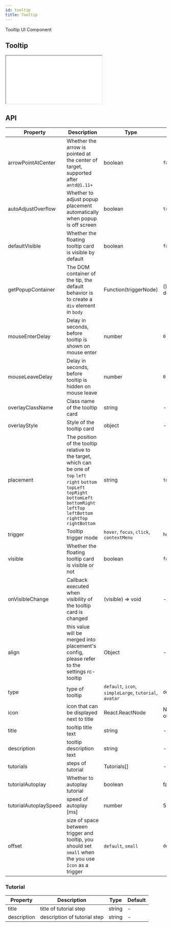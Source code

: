 ```yaml
---
id: tooltip
title: Tooltip
---
```


Tooltip UI Component

## Tooltip

<iframe src="/storybook-static/iframe.html?id=components-tooltip--default"></iframe>

## API

| Property              | Description                                                                                                                                                                                           | Type                                                   | Default                    |
| ------------------    | ----------------------------------------------------------------------------------------------------------------------------------------------------------------------------------------------------- | ----------------------------------------               | -------------------        |
| arrowPointAtCenter    | Whether the arrow is pointed at the center of target, supported after `antd@1.11+`                                                                                                                    | boolean                                                | `false`                    |
| autoAdjustOverflow    | Whether to adjust popup placement automatically when popup is off screen                                                                                                                              | boolean                                                | `true`                     |
| defaultVisible        | Whether the floating tooltip card is visible by default                                                                                                                                               | boolean                                                | `false`                    |
| getPopupContainer     | The DOM container of the tip, the default behavior is to create a `div` element in `body`                                                                                                             | Function(triggerNode)                                  | () => document.body        |
| mouseEnterDelay       | Delay in seconds, before tooltip is shown on mouse enter                                                                                                                                              | number                                                 | `0.1`                      |
| mouseLeaveDelay       | Delay in seconds, before tooltip is hidden on mouse leave                                                                                                                                             | number                                                 | `0.1`                      |
| overlayClassName      | Class name of the tooltip card                                                                                                                                                                        | string                                                 | -                          |
| overlayStyle          | Style of the tooltip card                                                                                                                                                                             | object                                                 | -                          |
| placement             | The position of the tooltip relative to the target, which can be one of `top` `left` `right` `bottom` `topLeft` `topRight` `bottomLeft` `bottomRight` `leftTop` `leftBottom` `rightTop` `rightBottom` | string                                                 | `top`                      |
| trigger               | Tooltip trigger mode                                                                                                                                                                                  | `hover`, `focus`, `click`, `contextMenu`               | `hover`                    |
| visible               | Whether the floating tooltip card is visible or not                                                                                                                                                   | boolean                                                | `false`                    |
| onVisibleChange       | Callback executed when visibility of the tooltip card is changed                                                                                                                                      | (visible) => void                                      | -                          |
| align                 | this value will be merged into placement's config, please refer to the settings rc-tooltip                                                                                                            | Object                                                 | -                          |
| type                  | type of tooltip                                                                                                                                                                                       | `default`, `icon`, `simpleLarge`, `tutorial`, `avatar` | `default`                  |
| icon                  | icon that can be displayed next to title                                                                                                                                                              | React.ReactNode                                        | NotificationsM, orange-500 |
| title                 | tooltip title text                                                                                                                                                                                    | string                                                 | -                          |
| description           | tooltip description text                                                                                                                                                                              | string                                                 | -                          |
| tutorials             | steps of tutorial                                                                                                                                                                                     | Tutorials[]                                            | -                          |
| tutorialAutoplay      | Whether to autoplay tutorial                                                                                                                                                                          | boolean                                                | false                      |
| tutorialAutoplaySpeed | speed of autoplay [ms]                                                                                                                                                                                | number                                                 | 5000                       |
| offset                | size of space between trigger and tooltip, you should set `small` when the you use `Icon` as a trigger                                                                                                | `default`, `small`                                     | `default`                  |


### Tutorial

| Property           | Description                       | Type           | Default             |
| ------------------ | --------------------------------- | -------------- | ------------------- |
| title              | title of tutorial step            | string         | -                   |
| description        | description of tutorial step      | string         | -                   |
